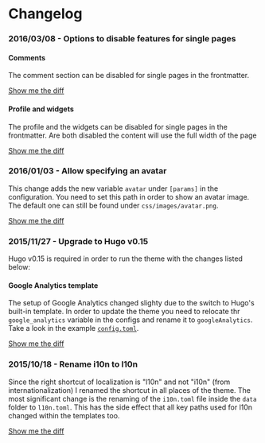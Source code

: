# Changelog


### 2016/03/08 - Options to disable features for single pages

#### Comments

The comment section can be disabled for single pages in the frontmatter.

[Show me the diff](https://github.com/digitalcraftsman/hugo-icarus-theme/commit/c7dcfa6548cc71c48d39bba6367aea7d15203b37)

#### Profile and widgets

The profile and the widgets can be disabled for single pages in the frontmatter. Are both disabled the content will use the full width of the page

[Show me the diff](https://github.com/digitalcraftsman/hugo-icarus-theme/commit/d0fcabe2fbd5e0d5d6f29b6c8d19699e5b11fdde)


### 2016/01/03 - Allow specifying an avatar

This change adds the new variable `avatar` under `[params]` in the configuration. You need to set this path in order to show an avatar image. The default one can still be found under `css/images/avatar.png`.

[Show me the diff](https://github.com/larrywright/hugo-icarus-theme/commit/0850eabae7e7f79151bfcb462d4ad6795d7caeea)


### 2015/11/27 - Upgrade to Hugo v0.15

Hugo v0.15 is required in order to run the theme with the changes listed below:

#### Google Analytics template

The setup of Google Analytics changed slighty due to the switch to Hugo's built-in template. In order to update the theme you need to relocate thr `google_analytics` variable in the configs and rename it to `googleAnalytics`. Take a look in the example [`config.toml`](https://github.com/digitalcraftsman/hugo-icarus-theme/blob/dev/exampleSite/config.toml).

[Show me the diff](https://github.com/digitalcraftsman/hugo-icarus-theme/commit/fa50238040577c80b5871772cf944681ccfc075f)


### 2015/10/18 - Rename i10n to l10n

Since the right shortcut of localization is "l10n" and not "i10n" (from internationalization) I renamed the shortcut in all places of the theme. The most significant change is the renaming of the `i10n.toml` file inside the `data` folder to `l10n.toml`. This has the side effect that all key paths used for l10n changed within the templates too.

[Show me the diff](https://github.com/digitalcraftsman/hugo-icarus-theme/commit/f52c1da20d8daed67bc2d51627bfe00c7a7b158e)